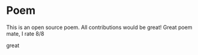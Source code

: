 # Poem
This is an open source poem. All contributions would be great!
Great poem mate, I rate 8/8

great

